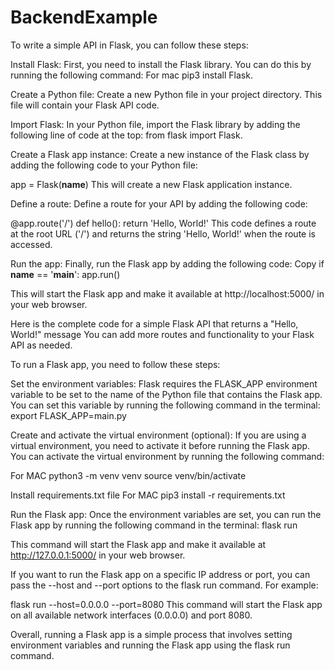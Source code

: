 # BackendExample

To write a simple API in Flask, you can follow these steps:

Install Flask: First, you need to install the Flask library. You can do this by running the following command:
For mac 
pip3 install Flask.

Create a Python file: Create a new Python file in your project directory. This file will contain your Flask API code.

Import Flask: In your Python file, import the Flask library by adding the following line of code at the top: from flask import Flask.

Create a Flask app instance: Create a new instance of the Flask class by adding the following code to your Python file:


app = Flask(__name__)
This will create a new Flask application instance.

Define a route: Define a route for your API by adding the following code:

@app.route('/')
def hello():
    return 'Hello, World!'
This code defines a route at the root URL ('/') and returns the string 'Hello, World!' when the route is accessed.

Run the app: Finally, run the Flask app by adding the following code:
Copy
if __name__ == '__main__':
    app.run()

This will start the Flask app and make it available at http://localhost:5000/ in your web browser.

Here is the complete code for a simple Flask API that returns a "Hello, World!" message
You can add more routes and functionality to your Flask API as needed.


To run a Flask app, you need to follow these steps:

Set the environment variables: Flask requires the FLASK_APP environment variable to be set to the name of the Python file that contains the Flask app. You can set this variable by running the following command in the terminal:
export FLASK_APP=main.py

Create and activate the virtual environment (optional): If you are using a virtual environment, you need to activate it before running the Flask app. You can activate the virtual environment by running the following command:

For MAC
python3 -m venv venv
source venv/bin/activate

Install requirements.txt file
For MAC
pip3 install -r requirements.txt

Run the Flask app: Once the environment variables are set, you can run the Flask app by running the following command in the terminal:
flask run

This command will start the Flask app and make it available at http://127.0.0.1:5000/ in your web browser.

If you want to run the Flask app on a specific IP address or port, you can pass the --host and --port options to the flask run command. For example:

flask run --host=0.0.0.0 --port=8080
This command will start the Flask app on all available network interfaces (0.0.0.0) and port 8080.

Overall, running a Flask app is a simple process that involves setting environment variables and running the Flask app using the flask run command.